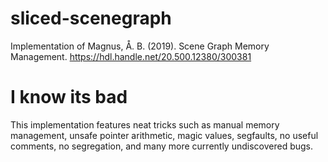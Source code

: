 # sliced-scenegraph
Implementation of Magnus, Å. B. (2019). Scene Graph Memory Management. https://hdl.handle.net/20.500.12380/300381
# I know its bad
This implementation features neat tricks such as manual memory management, unsafe pointer arithmetic, magic values, segfaults, no useful comments, no segregation, and many more currently undiscovered bugs.
